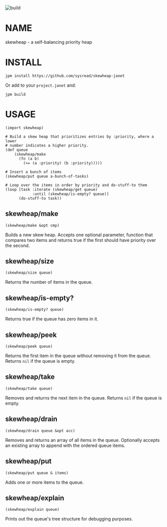 ![build](https://github.com/sysread/skewheap-janet/workflows/build/badge.svg)

# NAME

skewheap - a self-balancing priority heap

# INSTALL

    jpm install https://github.com/sysread/skewheap-janet

Or add to your `project.janet` and:

    jpm build

# USAGE

    (import skewheap)

    # Build a skew heap that prioritizes entries by :priority, where a lower
    # number indicates a higher priority.
    (def queue
        (skewheap/make
          (fn (a b)
            (<= (a :priority) (b :priority)))))

    # Insert a bunch of items
    (skewheap/put queue a-bunch-of-tasks)

    # Loop over the items in order by priority and do-stuff-to them
    (loop [task :iterate (skewheap/get queue)
                :until (skewheap/is-empty? queue)]
          (do-stuff-to task))

## skewheap/make

    (skewheap/make &opt cmp)

Builds a new skew heap. Accepts one optional parameter, function that compares
two items and returns true if the first should have priority over the second.

## skewheap/size

    (skewheap/size queue)

Returns the number of items in the queue.

## skewheap/is-empty?

    (skewheap/is-empty? queue)

Returns true if the queue has zero items in it.

## skewheap/peek

    (skewheap/peek queue)

Returns the first item in the queue without removing it from the queue. Returns
`nil` if the queue is empty.

## skewheap/take

    (skewheap/take queue)

Removes and returns the next item in the queue. Returns `nil` if the queue is
empty.

## skewheap/drain

    (skewheap/drain queue &opt acc)

Removes and returns an array of all items in the queue. Optionally accepts an
existing array to append with the ordered queue items.

## skewheap/put

    (skewheap/put queue & items)

Adds one or more items to the queue.

## skewheap/explain

    (skewheap/explain queue)

Prints out the queue's tree structure for debugging purposes.
